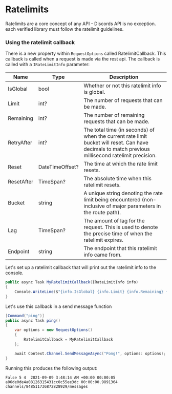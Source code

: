 # Ratelimits

Ratelimits are a core concept of any API - Discords API is no exception. each verified library must follow the ratelimit guidelines.

### Using the ratelimit callback

There is a new property within `RequestOptions` called RatelimitCallback. This callback is called when a request is made via the rest api. The callback is called with a `IRateLimitInfo` parameter:

| Name       | Type            | Description                                                                                                                                        |
| ---------- | --------------- | -------------------------------------------------------------------------------------------------------------------------------------------------- |
| IsGlobal   | bool            | Whether or not this ratelimit info is global.                                                                                                      |
| Limit      | int?            | The number of requests that can be made.                                                                                                           |
| Remaining  | int?            | The number of remaining requests that can be made.                                                                                                 |
| RetryAfter | int?            | The total time (in seconds) of when the current rate limit bucket will reset. Can have decimals to match previous millisecond ratelimit precision. |
| Reset      | DateTimeOffset? | The time at which the rate limit resets.                                                                                                           |
| ResetAfter | TimeSpan?       | The absolute time when this ratelimit resets.                                                                                                      |
| Bucket     | string          | A unique string denoting the rate limit being encountered (non-inclusive of major parameters in the route path).                                   |
| Lag        | TimeSpan?       | The amount of lag for the request. This is used to denote the precise time of when the ratelimit expires.                                          |
| Endpoint   | string          | The endpoint that this ratelimit info came from.                                                                                                   |

Let's set up a ratelimit callback that will print out the ratelimit info to the console.

```cs
public async Task MyRatelimitCallback(IRateLimitInfo info)
{
    Console.WriteLine($"{info.IsGlobal} {info.Limit} {info.Remaining} {info.RetryAfter} {info.Reset} {info.ResetAfter} {info.Bucket} {info.Lag} {info.Endpoint}");
}
```

Let's use this callback in a send message function

```cs
[Command("ping")]
public async Task ping()
{
    var options = new RequestOptions()
    {
        RatelimitCallback = MyRatelimitCallback
    };

    await Context.Channel.SendMessageAsync("Pong!", options: options);
}
```

Running this produces the following output:

```
False 5 4  2021-09-09 3:48:14 AM +00:00 00:00:05 a06de0de4a08126315431cc0c55ee3dc 00:00:00.9891364 channels/848511736872828929/messages
```
